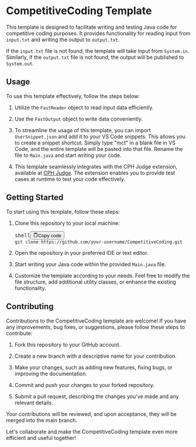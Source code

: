 <div class="markdown prose w-full break-words dark:prose-invert dark">
   <h1>CompetitiveCoding Template</h1>
   <p>This template is designed to facilitate writing and testing Java code for competitive coding purposes. It provides functionality for reading input from <code>input.txt</code> and writing the output to <code>output.txt</code>.</p>
   <p>If the <code>input.txt</code> file is not found, the template will take input from <code>System.in</code>. Similarly, if the <code>output.txt</code> file is not found, the output will be published to <code>System.out</code>.</p>
   <h2>Usage</h2>
   <p>To use this template effectively, follow the steps below:</p>
   <ol>
      <li>
         <p>Utilize the <code>FastReader</code> object to read input data efficiently.</p>
      </li>
      <li>
         <p>Use the <code>FastOutput</code> object to write data conveniently.</p>
      </li>
      <li>
         <p>To streamline the usage of this template, you can import <code>UserSnippet.json</code> and add it to your VS Code snippets. This allows you to create a snippet shortcut. Simply type "mct" in a blank file in VS Code, and the entire template will be pasted into that file. Rename the file to <code>Main.java</code> and start writing your code.</p>
      </li>
      <li>
         <p>This template seamlessly integrates with the CPH Judge extension, available at <a href="https://marketplace.visualstudio.com/items?itemName=DivyanshuAgrawal.competitive-programming-helper" target="_new">CPH Judge</a>. The extension enables you to provide test cases at runtime to test your code effectively.</p>
      </li>
   </ol>
   <h2>Getting Started</h2>
   <p>To start using this template, follow these steps:</p>
   <ol>
      <li>
         <p>Clone this repository to your local machine:</p>
         <pre><div class="bg-black rounded-md mb-4"><div class="flex items-center relative text-gray-200 bg-gray-800 px-4 py-2 text-xs font-sans justify-between rounded-t-md"><span>shell</span><button class="flex ml-auto gap-2"><svg stroke="currentColor" fill="none" stroke-width="2" viewBox="0 0 24 24" stroke-linecap="round" stroke-linejoin="round" class="h-4 w-4" height="1em" width="1em" xmlns="http://www.w3.org/2000/svg"><path d="M16 4h2a2 2 0 0 1 2 2v14a2 2 0 0 1-2 2H6a2 2 0 0 1-2-2V6a2 2 0 0 1 2-2h2"></path><rect x="8" y="2" width="8" height="4" rx="1" ry="1"></rect></svg>Copy code</button></div><div class="p-4 overflow-y-auto"><code class="!whitespace-pre hljs language-shell">git clone https://github.com/your-username/CompetitiveCoding.git
</code></div></div></pre>
      </li>
      <li>
         <p>Open the repository in your preferred IDE or text editor.</p>
      </li>
      <li>
         <p>Start writing your Java code within the provided <code>Main.java</code> file.</p>
      </li>
      <li>
         <p>Customize the template according to your needs. Feel free to modify the file structure, add additional utility classes, or enhance the existing functionality.</p>
      </li>
   </ol>
   <h2>Contributing</h2>
   <p>Contributions to the CompetitiveCoding template are welcome! If you have any improvements, bug fixes, or suggestions, please follow these steps to contribute:</p>
   <ol>
      <li>
         <p>Fork this repository to your GitHub account.</p>
      </li>
      <li>
         <p>Create a new branch with a descriptive name for your contribution.</p>
      </li>
      <li>
         <p>Make your changes, such as adding new features, fixing bugs, or improving the documentation.</p>
      </li>
      <li>
         <p>Commit and push your changes to your forked repository.</p>
      </li>
      <li>
         <p>Submit a pull request, describing the changes you've made and any relevant details.</p>
      </li>
   </ol>
   <p>Your contributions will be reviewed, and upon acceptance, they will be merged into the main branch.</p>
   <p>Let's collaborate and make the CompetitiveCoding template even more efficient and useful together!</p>
</div>
